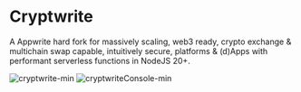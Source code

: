 # Cryptwrite

A Appwrite hard fork for massively scaling, web3 ready, crypto exchange & multichain swap capable, intuitively secure, platforms & (d)Apps with performant serverless functions in NodeJS 20+.

![cryptwrite-min](https://github.com/cryptwrite/.github/assets/114028070/0226849f-61c2-4c97-8923-74faafa9954d)
![cryptwriteConsole-min](https://github.com/cryptwrite/.github/assets/114028070/1697b543-fdd7-4a14-8697-bcfbd581fc8e)
